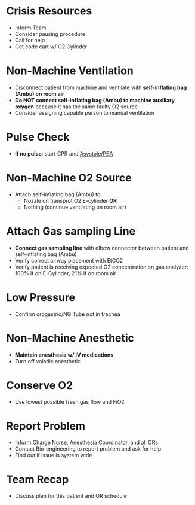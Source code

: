 # Crisis Resources
* Inform Team
* Consider pausing procedure
* Call for help
* Get code cart w/ O2 Cylinder

# Non-Machine Ventilation
* Disconnect patient from machine and ventilate with **self-inflating bag (Ambu) on room air**
* **Do NOT connect self-inflating bag (Ambu) to machine auxiliary oxygen** because it has the same faulty O2 source
* Consider assigning capable person to manual ventilation

# Pulse Check
* **If no pulse**: start CPR and [Asystole/PEA](ACLS-AsystolePEA)

# Non-Machine O2 Source
* Attach self-inflating bag (Ambu) to:
    * Nozzle on transprot O2 E-cylinder **OR**
    * Nothing (continue ventilating on room air)

# Attach Gas sampling Line
* **Connect gas sampling line** with elbow connector between patient and self-inflating bag (Ambu)
* Verify correct airway placement with EtCO2
* Verify patient is receiving expected O2 concentration on gas analyzer: 100% if on E-Cylinder, 21% if on room air

# Low Pressure
* Confirm orogastric/NG Tube not in trachea

# Non-Machine Anesthetic
* **Maintain anesthesia w/ IV medications**
* Turn off volatile anesthetic

# Conserve O2
* Use lowest possible fresh gas flow and FiO2

# Report Problem
* Inform Charge Nurse, Anesthesia Coordinator, and all ORs
* Contact Bio-engineering to report problem and ask for help
* Find out if issue is system wide

# Team Recap
* Discuss plan for this patient and OR schedule